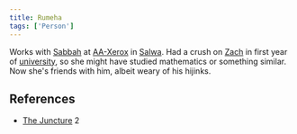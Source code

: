 ```yaml
---
title: Rumeha
tags: ['Person']
---
```

Works with [Sabbah](/_wiki/sabbah.md) at [AA-Xerox](/_wiki/aa-xerox.md) in [Salwa](/_wiki/salwa.md). Had a crush on [Zach](/_wiki/zach.md) in first year of [university](/_wiki/salwa-university.md), so she might have studied mathematics or something similar. Now she's friends with him, albeit weary of his hijinks.

## References
- [The Juncture](/_wiki/the-juncture.md) 2
